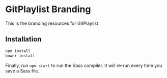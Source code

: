 # GitPlaylist Branding

This is the branding resources for GitPlaylist

## Installation

```bash
npm install
bower install
```

Finally, run `npm start` to run the Sass compiler. It will re-run every time you save a Sass file.
